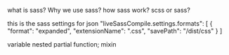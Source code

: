 what is sass? Why we use sass? how sass work? scss or sass?

this is the sass settings for json
"liveSassCompile.settings.formats": [
{
"format": "expanded",
"extensionName": ".css",
"savePath": "/dist/css"
}
]

variable
nested
partial
function;
mixin
